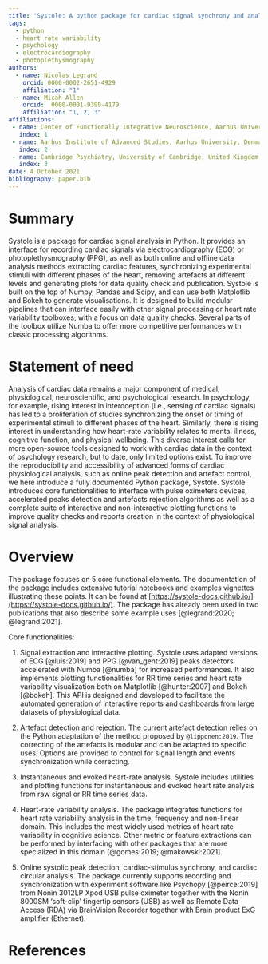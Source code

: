 ```yaml
---
title: 'Systole: A python package for cardiac signal synchrony and analysis'
tags:
  - python
  - heart rate variability
  - psychology
  - electrocardiography
  - photoplethysmography
authors:
  - name: Nicolas Legrand
    orcid: 0000-0002-2651-4929
    affiliation: "1"
  - name: Micah Allen
    orcid:  0000-0001-9399-4179
    affiliation: "1, 2, 3"
affiliations:
 - name: Center of Functionally Integrative Neuroscience, Aarhus University Hospital, Denmark
   index: 1
 - name: Aarhus Institute of Advanced Studies, Aarhus University, Denmark
   index: 2
 - name: Cambridge Psychiatry, University of Cambridge, United Kingdom
   index: 3
date: 4 October 2021
bibliography: paper.bib
---
```


# Summary

Systole is a package for cardiac signal analysis in Python. It provides an interface 
for recording cardiac signals via electrocardiography (ECG) or photoplethysmography 
(PPG), as well as both online and offline data analysis methods extracting cardiac 
features, synchronizing experimental stimuli with different phases of the heart, 
removing artefacts at different levels and generating plots for data quality check and 
publication. Systole is built on the top of Numpy, Pandas and Scipy, and can use both 
Matplotlib and Bokeh to generate visualisations. It is designed to build modular 
pipelines that can interface easily with other signal processing or heart rate 
variability toolboxes, with a focus on data quality checks. Several parts of the 
toolbox utilize Numba to offer more competitive performances with classic processing
 algorithms.

# Statement of need

Analysis of cardiac data remains a major component of medical, physiological, 
neuroscientific, and psychological research. In psychology, for example, rising 
interest in interoception (i.e., sensing of cardiac signals) has led to a 
proliferation of studies synchronizing the onset or timing of experimental stimuli to 
different phases of the heart. Similarly, there is rising interest in understanding how 
heart-rate variability relates to mental illness, cognitive function, and physical 
wellbeing. This diverse interest calls for more open-source tools designed to work 
with cardiac data in the context of psychology research, but to date, only limited 
options exist. To improve the reproducibility and accessibility of advanced forms of 
cardiac physiological analysis, such as online peak detection and artefact control, 
we here introduce a fully documented Python package, Systole. Systole introduces core 
functionalities to interface with pulse oximeters devices, accelerated peaks detection 
and artefacts rejection algorithms as well as a complete suite of interactive and 
non-interactive plotting functions to improve quality checks and reports creation in 
the context of physiological signal analysis. 


# Overview
The package focuses on 5 core functional elements. The documentation of the package 
includes extensive tutorial notebooks and examples vignettes illustrating these points. 
It can be found at [https://systole-docs.github.io/](https://systole-docs.github.io/).
The package has already been used in two publications that also describe some example 
uses [@legrand:2020; @legrand:2021].

Core functionalities: 

1. Signal extraction and interactive plotting.
Systole uses adapted versions of ECG [@luis:2019] and PPG [@van_gent:2019] 
peaks detectors accelerated with Numba [@numba] for increased performances. 
It also implements plotting functionalities for RR time series and heart rate 
variability visualization both on Matplotlib [@hunter:2007] and Bokeh [@bokeh]. This 
API is designed and developed to facilitate the automated generation of interactive 
reports and dashboards from large datasets of physiological data.

1. Artefact detection and rejection.
The current artefact detection relies on the Python adaptation of the method proposed 
by `@lipponen:2019`. The correcting of the artefacts is modular and can be 
adapted to specific uses. Options are provided to control for signal length and events 
synchronization while correcting.

3. Instantaneous and evoked heart-rate analysis.
Systole includes utilities and plotting functions for instantaneous and evoked heart 
rate analysis from raw signal or RR time series data.

4. Heart-rate variability analysis.
The package integrates functions for heart rate variability analysis in the time, 
frequency and non-linear domain. This includes the most widely used metrics of heart 
rate variability in cognitive science. Other metric or feature extractions can be 
performed by interfacing with other packages that are more specialized in this domain 
[@gomes:2019; @makowski:2021].

5. Online systolic peak detection, cardiac-stimulus synchrony, and cardiac circular analysis. 
The package currently supports recording and synchronization with experiment software 
like Psychopy [@peirce:2019] from Nonin 3012LP Xpod USB pulse oximeter together 
with the Nonin 8000SM ‘soft-clip’ fingertip sensors (USB) as well as Remote Data Access 
(RDA) via BrainVision Recorder together with Brain product ExG amplifier (Ethernet).

# References
